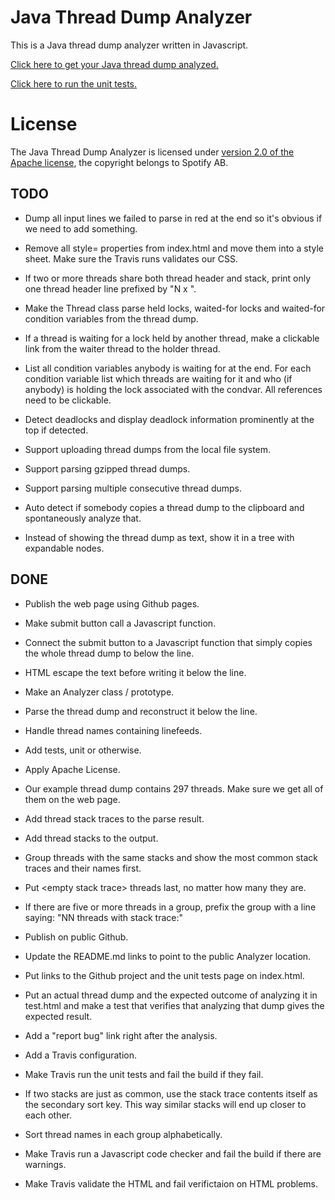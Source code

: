 <!--- -*-markdown-*- -->

# Java Thread Dump Analyzer

This is a Java thread dump analyzer written in Javascript.

[Click here to get your Java thread dump analyzed.](http://spotify.github.io/threaddump-analyzer/)

[Click here to run the unit tests.](http://spotify.github.io/threaddump-analyzer/test.html)

# License

The Java Thread Dump Analyzer is licensed under
[version 2.0 of the Apache license](http://www.apache.org/licenses/LICENSE-2.0.html),
the copyright belongs to Spotify AB.

## TODO
* Dump all input lines we failed to parse in red at the end so it's
obvious if we need to add something.

* Remove all style= properties from index.html and move them into a
style sheet. Make sure the Travis runs validates our CSS.

* If two or more threads share both thread header and stack, print
only one thread header line prefixed by "N x ".

* Make the Thread class parse held locks, waited-for locks and
waited-for condition variables from the thread dump.

* If a thread is waiting for a lock held by another thread, make a
clickable link from the waiter thread to the holder thread.

* List all condition variables anybody is waiting for at the end. For
each condition variable list which threads are waiting for it and who
(if anybody) is holding the lock associated with the condvar. All
references need to be clickable.

* Detect deadlocks and display deadlock information prominently at the
top if detected.

* Support uploading thread dumps from the local file system.

* Support parsing gzipped thread dumps.

* Support parsing multiple consecutive thread dumps.

* Auto detect if somebody copies a thread dump to the clipboard and
spontaneously analyze that.

* Instead of showing the thread dump as text, show it in a tree with
expandable nodes.

## DONE
* Publish the web page using Github pages.

* Make submit button call a Javascript function.

* Connect the submit button to a Javascript function that simply
copies the whole thread dump to below the line.

* HTML escape the text before writing it below the line.

* Make an Analyzer class / prototype.

* Parse the thread dump and reconstruct it below the line.

* Handle thread names containing linefeeds.

* Add tests, unit or otherwise.

* Apply Apache License.

* Our example thread dump contains 297 threads. Make sure we get all
of them on the web page.

* Add thread stack traces to the parse result.

* Add thread stacks to the output.

* Group threads with the same stacks and show the most common stack
traces and their names first.

* Put \<empty stack trace\> threads last, no matter how many they are.

* If there are five or more threads in a group, prefix the group with a
line saying: "NN threads with stack trace:"

* Publish on public Github.

* Update the README.md links to point to the public Analyzer location.

* Put links to the Github project and the unit tests page on index.html.

* Put an actual thread dump and the expected outcome of analyzing it
in test.html and make a test that verifies that analyzing that dump
gives the expected result.

* Add a "report bug" link right after the analysis.

* Add a Travis configuration.

* Make Travis run the unit tests and fail the build if they fail.

* If two stacks are just as common, use the stack trace contents itself
as the secondary sort key. This way similar stacks will end up closer to
each other.

* Sort thread names in each group alphabetically.

* Make Travis run a Javascript code checker and fail the build if there
are warnings.

* Make Travis validate the HTML and fail verifictaion on HTML
problems.
